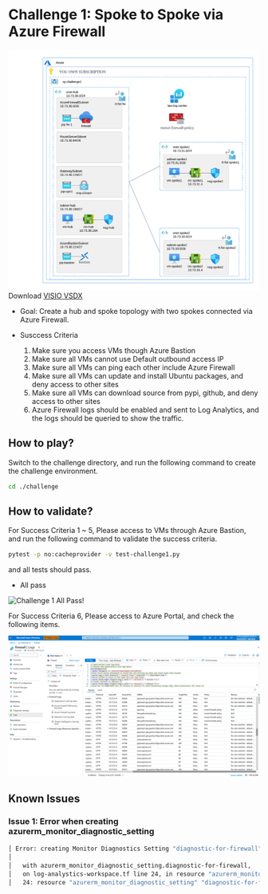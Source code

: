 # Challenge 1: Spoke to Spoke via Azure Firewall

![Topology](./assets/ch1-topology.png)
Download [VISIO VSDX](./assets/ch1-toplogy.vsdx)

- Goal: Create a hub and spoke topology with two spokes connected via Azure Firewall.

- Susccess Criteria
  1. Make sure you access VMs though Azure Bastion
  2. Make sure all VMs cannot use Default outbound access IP
  3. Make sure all VMs can ping each other include Azure Firewall
  4. Make sure all VMs can update and install Ubuntu packages, and deny access to other sites
  5. Make sure all VMs can download source from pypi, github, and deny access to other sites
  6. Azure Firewall logs should be enabled and sent to Log Analytics, and the logs should be queried to show the traffic.

## How to play?

Switch to the challenge directory, and run the following command to create the challenge environment.

``` bash
cd ./challenge
```

## How to validate?

For Success Criteria 1 ~ 5, Please access to VMs through Azure Bastion, and run the following command to validate the success criteria.

``` bash
pytest -p no:cacheprovider -v test-challenge1.py
```

and all tests should pass.

- All pass

![Challenge 1 All Pass!](./assets/test-ch1-allpass.gif)

For Success Criteria 6, Please access to Azure Portal, and check the following items.

![Azure Firewall Vaildation](./assets/firewall-vaildation.png)

## Known Issues

### Issue 1: Error when creating azurerm_monitor_diagnostic_setting

``` bash
│ Error: creating Monitor Diagnostics Setting "diagnostic-for-firewall" for Resource "/subscriptions//resourceGroups/rg-challenge-01/providers/Microsoft.Network/azureFirewalls/firewall": insights.DiagnosticSettingsClient#CreateOrUpdate: Failure responding to request: StatusCode=400 -- Original Error: autorest/azure: Service returned an error. Status=400 Code="BadRequest" Message="Invalid API version used to modify diagnostic setting with one or more category groups selected: diagnostic-for-firewall, please use version higher than: 2021-05-01-preview"
│
│   with azurerm_monitor_diagnostic_setting.diagnostic-for-firewall,
│   on log-analystics-workspace.tf line 24, in resource "azurerm_monitor_diagnostic_setting" "diagnostic-for-firewall":
│   24: resource "azurerm_monitor_diagnostic_setting" "diagnostic-for-firewall" {
```
